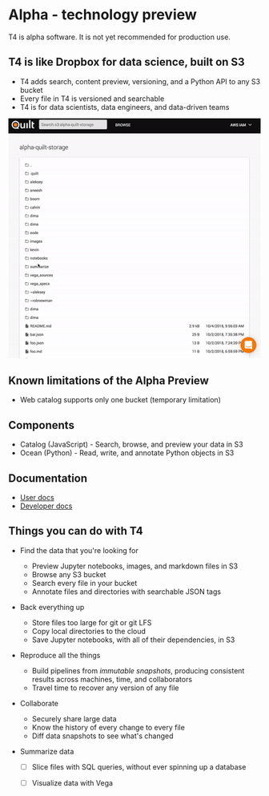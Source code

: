 # Alpha - technology preview

T4 is alpha software. It is not yet recommended for production use.

## T4 is like Dropbox for data science, built on S3

* T4 adds search, content preview, versioning, and a Python API to any S3 bucket
* Every file in T4 is versioned and searchable
* T4 is for data scientists, data engineers, and data-driven teams

![](img/t4.gif)

## Known limitations of the Alpha Preview

* Web catalog supports only one bucket (temporary limitation)

## Components

* Catalog (JavaScript) - Search, browse, and preview your data in S3
* Ocean (Python) - Read, write, and annotate Python objects in S3

## Documentation
* [User docs](./UserDocs.md)
* [Developer docs](./DeveloperDocs.md)

## Things you can do with T4

* Find the data that you're looking for
    * Preview Jupyter notebooks, images, and markdown files in S3
    * Browse any S3 bucket
    * Search every file in your bucket
    * Annotate files and directories with searchable JSON tags

* Back everything up
    * Store files too large for git or git LFS
    * Copy local directories to the cloud
    * Save Jupyter notebooks, with all of their dependencies, in S3

* Reproduce all the things
    * Build pipelines from _immutable snapshots_, producing consistent results across machines, time, and collaborators
    * Travel time to recover any version of any file

* Collaborate
    * Securely share large data
    * Know the history of every change to every file
    * Diff data snapshots to see what's changed

* Summarize data
    * [ ] Slice files with SQL queries, without ever spinning up a database
    * [ ] Visualize data with Vega

